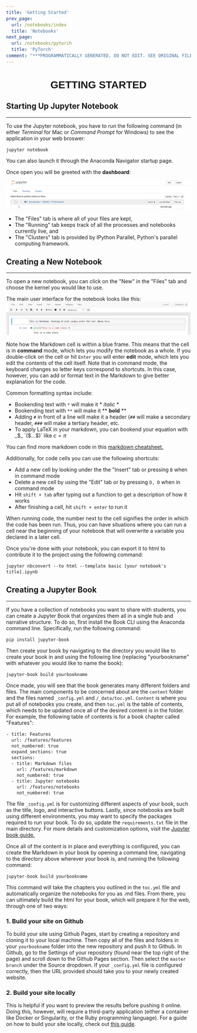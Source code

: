 ```yaml
---
title: 'Getting Started'
prev_page:
  url: /notebooks/index
  title: 'Notebooks'
next_page:
  url: /notebooks/pytorch
  title: 'PyTorch'
comment: "***PROGRAMMATICALLY GENERATED, DO NOT EDIT. SEE ORIGINAL FILES IN /content***"
---
```

<h1 style="font-family: Verdana, Geneva, sans-serif; text-align:center;">GETTING STARTED</h1>

## Starting Up Jupyter Notebook
---

To use the Jupyter notebook, you have to run the following command (in either _Terminal_ for Mac or _Command Prompt_ for Windows) to see the application in your web broswer:

```
jupyter notebook
```

You can also launch it through the Anaconda Navigator startup page.

Once open you will be greeted with the **dashboard**:

<img src="../images/Jupyter.png" alt="Jupyter Notebook">

* The "Files" tab is where all of your files are kept,
* The "Running" tab keeps track of all the processes and notebooks currently live, and
* The "Clusters" tab is provided by IPython Parallel, Python's parallel computing framework. 

## Creating a New Notebook
---

To open a new notebook, you can click on the "New" in the "Files" tab and choose the kernel you would like to use.

The main user interface for the notebook looks like this:
<img src="../images/notebook_UI.png" alt="Notebook UI">

Note how the Markdown cell is within a blue frame. This means that the cell is in **command** mode, which lets you modify the notebook as a whole. If you double-click on the cell or hit `Enter` you will enter **edit** mode, which lets you edit the contents of the cell itself. Note that in command mode, the keyboard changes so letter keys correspond to shortcuts. In this case, however, you can add or format text in the Markdown to give better explanation for the code.

Common formatting syntax include:

* Bookending text with `*` will make it * *italic* *
* Bookending text with `**` will make it ** **bold** **
* Adding `#` in front of a line will make it a header (`##` will make a secondary header, `###` will make a tertiary header, etc.
* To apply LaTeX in your markdown, you can bookend your equation with _$_ `($...$)` like $c =\pi$

You can find more markdown code in this [markdown cheatsheet.](https://guides.github.com/features/mastering-markdown)

Additionally, for code cells you can use the following shortcuts:

* Add a new cell by looking under the the "Insert" tab or pressing `B` when in command mode
* Delete a new cell by using the "Edit" tab or by pressing `D, D` when in command mode
* Hit `shift + tab` after typing out a function to get a description of how it works
* After finishing a cell, hit `shift + enter` to run it

When running code, the number next to the cell signifies the order in which the code has been run. Thus, you can have situations where you can run a cell near the beginning of your notebook that will overwrite a variable you declared in a later cell. 

Once you're done with your notebook, you can export it to html to contribute it to the project using the following command:

```
jupyter nbconvert --to html --template basic [your notebook's title].ipynb
```

## Creating a Jupyter Book
---

If you have a collection of notebooks you want to share with students, you can create a Jupyter Book that organizes them all in a single hub and narrative structure. To do so, first install the Book CLI using the Anaconda command line. Specifically, run the following command:

```
pip install jupyter-book
```

Then create your book by navigating to the directory you would like to create your book in and using the following line (replacing "yourbookname" with whatever you would like to name the book):

```
jupyter-book build yourbookname
```

Once made, you will see that the book generates many different folders and files. The main components to be concerned about are the `content` folder and the files named `_config.yml` and `/_data/toc.yml`. `Content` is where you put all of notebooks you create, and then `toc.yml` is the table of contents, which needs to be updated once all of the desired content is in the folder. For example, the following table of contents is for a book chapter called "Features":

```
- title: Features
  url: /features/features
  not_numbered: true
  expand_sections: true
  sections:
  - title: Markdown files
    url: /features/markdown
    not_numbered: true
  - title: Jupyter notebooks
    url: /features/notebooks
    not_numbered: true
```

The file `_config.yml` is for customizing different aspects of your book, such as the title, logo, and interactive buttons. Lastly, since notebooks are built using different environments, you may want to specify the packages required to run your book. To do so, update the `requirements.txt` file in the main directory. For more details and customization options, visit the [Jupyter book guide.](https://jupyter.org/jupyter-book/guide/01_overview.html)

Once all of the content is in place and everything is configured, you can create the Markdown in your book by opening a command line, navigating to the directory above wherever your book is, and running the following command:

```
jupyter-book build yourbookname
```

This command will take the chapters you outlined in the `toc.yml` file and automatically organize the notebooks for you as .md files. From there, you can ultimately build the html for your book, which will prepare it for the web, through one of two ways:


### 1. Build your site on Github

To build your site using Github Pages, start by creating a repository and cloning it to your local machine. Then copy all of the files and folders in your `yourbookname` folder into the new repository and push it to Github. In Github, go to the Settings of your repository (found near the top right of the page) and scroll down to the Github Pages section. Then select the `master branch` under the Source dropdown. If your `_config.yml` file is configured correctly, then the URL provided should take you to your newly created website.

### 2. Build your site locally

This is helpful if you want to preview the results before pushing it online. Doing this, however, will require a third-party application (either a container like Docker or Singularity, or the Ruby programming language). For a guide on how to build your site locally, check out [this guide](https://jupyter.org/jupyter-book/guide/03_build.html#build-the-books-site-html-locally).
